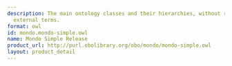 ```yaml
---
description: The main ontology classes and their hierarchies, without references to
  external terms.
format: owl
id: mondo.mondo-simple.owl
name: Mondo Simple Release
product_url: http://purl.obolibrary.org/obo/mondo/mondo-simple.owl
layout: product_detail
---
```

